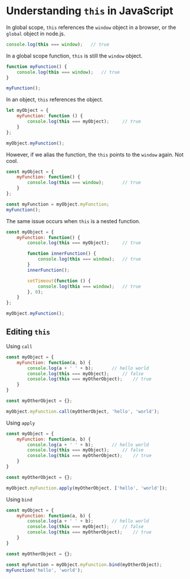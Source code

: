 # Understanding `this` in JavaScript

In global scope, `this` references the `window` object in a browser, or the `global` object in node.js.

```javascript
console.log(this === window);   // true
```

In a global scope function, `this` is still the `window` object.

```javascript
function myFunction() {
    console.log(this === window);   // true
}

myFunction();
```

In an object, `this` references the object.

```javascript
let myObject = {
    myFunction: function () {
        console.log(this === myObject);     // true
    }
};

myObject.myFunction();
```

However, if we alias the function, the `this` points to the `window` again. Not cool.

```javascript
const myObject = {
    myFunction: function() {
        console.log(this === window);       // true
    }
};

const myFunction = myObject.myFunction;
myFunction();
```

The same issue occurs when `this` is a nested function.

```javascript
const myObject = {
    myFunction: function() {
        console.log(this === myObject);     // true

        function innerFunction() {
            console.log(this === window);   // true
        }
        innerFunction();

        setTimeout(function () {
            console.log(this === window);   // true
        }, 0);
    }
};

myObject.myFunction();
```

## Editing `this`

Using `call`

```javascript
const myObject = {
    myFunction: function(a, b) {
        console.log(a + ' ' + b);       // hello world
        console.log(this === myObject);     // false
        console.log(this === myOtherObject);    // true
    }
}

const myOtherObject = {};

myObject.myFunction.call(myOtherObject, 'hello', 'world');
```

Using `apply`

```javascript
const myObject = {
    myFunction: function(a, b) {
        console.log(a + ' ' + b);       // hello world
        console.log(this === myObject);     // false
        console.log(this === myOtherObject);    // true
    }
}

const myOtherObject = {};

myObject.myFunction.apply(myOtherObject, ['hello', 'world']);
```

Using `bind`

```javascript
const myObject = {
    myFunction: function(a, b) {
        console.log(a + ' ' + b);       // hello world
        console.log(this === myObject);     // false
        console.log(this === myOtherObject);    // true
    }
}

const myOtherObject = {};

const myFunction = myObject.myFunction.bind(myOtherObject);
myFunction('hello', 'world');
```


